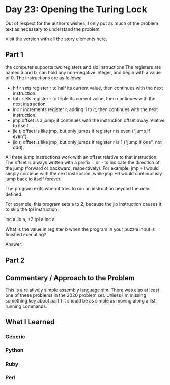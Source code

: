 # Day 23: Opening the Turing Lock 

Out of respect for the author's wishes, I only put as much of the problem text as necessary to understand the problem.

Visit the version with all the story elements [here](https://adventofcode.com/2015/day/23). 

## Part 1
the computer supports two registers and six instructions The registers are named a and b, can hold any non-negative integer, and begin with a value of 0. The instructions are as follows:

- hlf r sets register r to half its current value, then continues with the next instruction.
- tpl r sets register r to triple its current value, then continues with the next instruction.
- inc r increments register r, adding 1 to it, then continues with the next instruction.
- jmp offset is a jump; it continues with the instruction offset away relative to itself.
- jie r, offset is like jmp, but only jumps if register r is even ("jump if even").
- jio r, offset is like jmp, but only jumps if register r is 1 ("jump if one", not odd).

All three jump instructions work with an offset relative to that instruction. The offset is always written with a prefix + or - to indicate the direction of the jump (forward or backward, respectively). For example, jmp +1 would simply continue with the next instruction, while jmp +0 would continuously jump back to itself forever.

The program exits when it tries to run an instruction beyond the ones defined.

For example, this program sets a to 2, because the jio instruction causes it to skip the tpl instruction:

  inc a
  jio a, +2
  tpl a
  inc a

What is the value in register b when the program in your puzzle input is finished executing?

Answer: 

## Part 2

## Commentary / Approach to the Problem
This is a relatively simple assembly language sim. There was also at least one of these problems in the 2020 problem set. Unless I'm missing something key about part 1 it should be as simple as moving along a list, running commands.


## What I Learned

### Generic

### Python

### Ruby

### Perl

